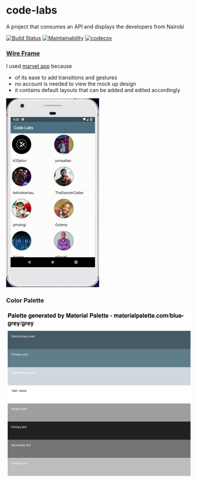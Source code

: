 # code-labs
A project that consumes an API and displays the developers from Nairobi


[![Build Status](https://travis-ci.org/Opio-Emmanuel-Omona/code-labs.svg?branch=develop)](https://travis-ci.org/Opio-Emmanuel-Omona/code-labs)
[![Maintainability](https://api.codeclimate.com/v1/badges/e497254dfa16211fbd48/maintainability)](https://codeclimate.com/github/Opio-Emmanuel-Omona/code-labs/maintainability)
[![codecov](https://codecov.io/gh/Opio-Emmanuel-Omona/code-labs/branch/develop/graph/badge.svg)](https://codecov.io/gh/Opio-Emmanuel-Omona/code-labs)


### [Wire Frame](https://marvelapp.com/b6098ja/screen/54563142)
I used [marvel app](https://marvelapp.com/) because
* of its ease to add transitions and gestures
* no account is needed to view the mock up design
* it contains default layouts that can be added and edited accordingly

<img src="wireframes/mockups.gif" height="50%" width="50%" />


### Color Palette
![color palette](app/src/main/res/drawable/palette.png)
